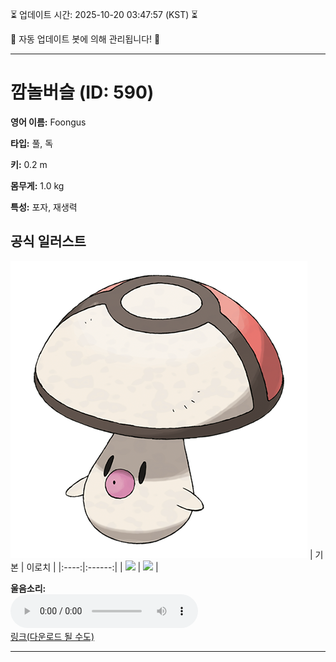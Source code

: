 
⏳ 업데이트 시간: 2025-10-20 03:47:57 (KST) ⏳

🤖 자동 업데이트 봇에 의해 관리됩니다! 🤖

---

# 깜놀버슬 (ID: 590)
**영어 이름:** Foongus

**타입:** 풀, 독

**키:** 0.2 m

**몸무게:** 1.0 kg

**특성:** 포자, 재생력

## 공식 일러스트
![](https://raw.githubusercontent.com/PokeAPI/sprites/master/sprites/pokemon/other/official-artwork/590.png)
| 기본 | 이로치 |
|:----:|:------:|
| <img src="http://play.pokemonshowdown.com/sprites/ani/foongus.gif" width="200"> | <img src="http://play.pokemonshowdown.com/sprites/ani-shiny/foongus.gif" width="200"> |

**울음소리:**<br><audio controls src="https://raw.githubusercontent.com/PokeAPI/cries/main/cries/pokemon/latest/590.ogg"></audio><br> [링크(다운로드 될 수도)](https://raw.githubusercontent.com/PokeAPI/cries/main/cries/pokemon/latest/590.ogg)


---
